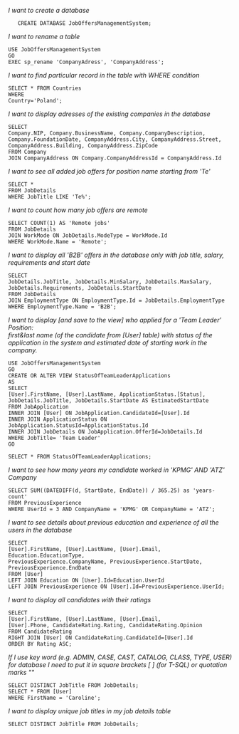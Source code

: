 
_I want to create a database_
```
   CREATE DATABASE JobOffersManagementSystem;
```

_I want to rename a table_
```
USE JobOffersManagementSystem
GO
EXEC sp_rename 'CompanyAdress', 'CompanyAddress';
```

_I want to find particular record in the table with WHERE condition_
```
SELECT * FROM Countries
WHERE
Country='Poland';
```

_I want to display adresses of the existing companies in the database_
<br>
```
SELECT 
Company.NIP, Company.BusinessName, Company.CompanyDescription, 
Company.FoundationDate, CompanyAddress.City, CompanyAddress.Street, 
CompanyAddress.Building, CompanyAddress.ZipCode
FROM Company
JOIN CompanyAddress ON Company.CompanyAddressId = CompanyAddress.Id
```

_I want to see all added job offers for position name starting from 'Te'_
<br>
```
SELECT *
FROM JobDetails
WHERE JobTitle LIKE 'Te%';
```

_I want to count how many job offers are remote_
<br>
```
SELECT COUNT(1) AS 'Remote jobs'
FROM JobDetails
JOIN WorkMode ON JobDetails.ModeType = WorkMode.Id
WHERE WorkMode.Name = 'Remote';
```

_I want to display all 'B2B' offers in the database only with job title, salary, requirements and start date_
```
SELECT 
JobDetails.JobTitle, JobDetails.MinSalary, JobDetails.MaxSalary, 
JobDetails.Requirements, JobDetails.StartDate
FROM JobDetails
JOIN EmploymentType ON EmploymentType.Id = JobDetails.EmploymentType
WHERE EmploymentType.Name = 'B2B';
```

_I want to display [and save to the view] who applied for a 'Team Leader' Position: <br>
first&last name (of the candidate from [User] table) 
with status of the application in the system and estimated date of starting work in the company._
```
USE JobOffersManagementSystem
GO
CREATE OR ALTER VIEW StatusOfTeamLeaderApplications
AS
SELECT 
[User].FirstName, [User].LastName, ApplicationStatus.[Status], 
JobDetails.JobTitle, JobDetails.StartDate AS EstimatedStartDate
FROM JobApplication
INNER JOIN [User] ON JobApplication.CandidateId=[User].Id
INNER JOIN ApplicationStatus ON  JobApplication.StatusId=ApplicationStatus.Id
INNER JOIN JobDetails ON JobApplication.OfferId=JobDetails.Id
WHERE JobTitle= 'Team Leader'
GO

SELECT * FROM StatusOfTeamLeaderApplications;
```

_I want to see how many years my candidate worked in 'KPMG' AND 'ATZ' Company_
```
SELECT SUM((DATEDIFF(d, StartDate, EndDate)) / 365.25) as 'years-count'
FROM PreviousExperience
WHERE UserId = 3 AND CompanyName = 'KPMG' OR CompanyName = 'ATZ';
```

_I want to see details about previous education and experience of all the users in the database_
```
SELECT 
[User].FirstName, [User].LastName, [User].Email, Education.EducationType, 
PreviousExperience.CompanyName, PreviousExperience.StartDate, PreviousExperience.EndDate
FROM [User]
LEFT JOIN Education ON [User].Id=Education.UserId
LEFT JOIN PreviousExperience ON [User].Id=PreviousExperience.UserId;
```

_I want to display all candidates with their ratings_
```
SELECT 
[User].FirstName, [User].LastName, [User].Email, 
[User].Phone, CandidateRating.Rating, CandidateRating.Opinion
FROM CandidateRating
RIGHT JOIN [User] ON CandidateRating.CandidateId=[User].Id
ORDER BY Rating ASC;
```

_If I use key word (e.g. ADMIN, CASE, CAST, CATALOG, CLASS, TYPE, USER) <br>
for database I need to put it in 
square brackets [ ] (for T-SQL) or quotation marks ""_
```
SELECT DISTINCT JobTitle FROM JobDetails;
SELECT * FROM [User]
WHERE FirstName = 'Caroline';
```


_I want to display unique job titles in my job details table_
```
SELECT DISTINCT JobTitle FROM JobDetails;
```
